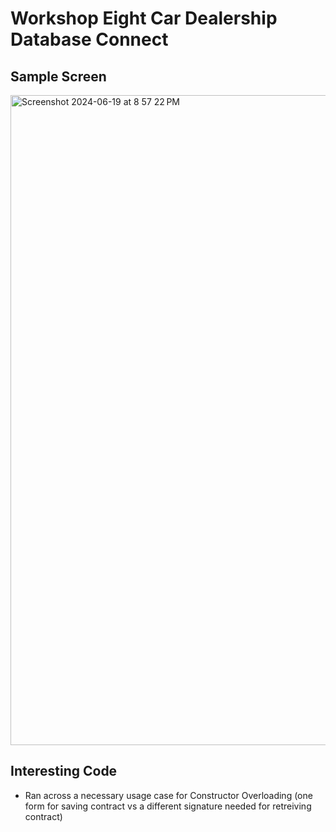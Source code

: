 # Workshop Eight Car Dealership Database Connect

## Sample Screen
<img width="1040" alt="Screenshot 2024-06-19 at 8 57 22 PM" src="https://github.com/nuhiii/WorkshopEight_CarDealershipDatabaseConnect/assets/143645213/87fef246-6f9a-4e52-abe4-723943eaede3">

## Interesting Code
- Ran across a necessary usage case for Constructor Overloading (one form for saving contract vs a different signature needed for retreiving contract)
